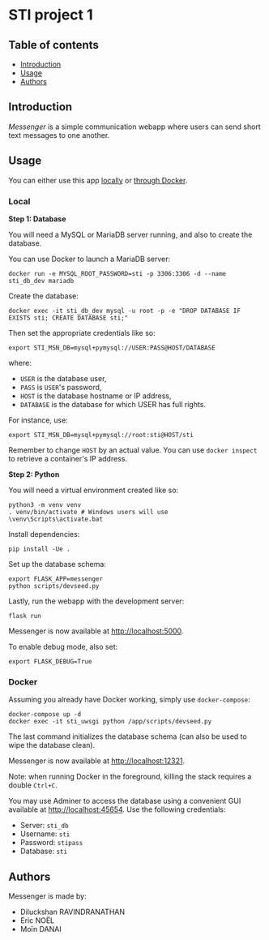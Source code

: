 # STI project 1

## Table of contents

- [Introduction](#introduction)
- [Usage](#usage)
- [Authors](#authors)

## Introduction

_Messenger_ is a simple communication webapp where users can send short text messages to one another.

## Usage

You can either use this app [locally](#local) or [through Docker](#docker).

### Local

__Step 1: Database__

You will need a MySQL or MariaDB server running, and also to create the database.

You can use Docker to launch a MariaDB server:

```
docker run -e MYSQL_ROOT_PASSWORD=sti -p 3306:3306 -d --name sti_db_dev mariadb
```

Create the database:

```
docker exec -it sti_db_dev mysql -u root -p -e "DROP DATABASE IF EXISTS sti; CREATE DATABASE sti;"
```

Then set the appropriate credentials like so:

```
export STI_MSN_DB=mysql+pymysql://USER:PASS@HOST/DATABASE
```

where:

- `USER` is the database user,
- `PASS` is `USER`'s password,
- `HOST` is the database hostname or IP address,
- `DATABASE` is the database for which USER has full rights.

For instance, use:

```
export STI_MSN_DB=mysql+pymysql://root:sti@HOST/sti
```

Remember to change `HOST` by an actual value. You can use `docker inspect` to retrieve a container's IP address.

__Step 2: Python__

You will need a virtual environment created like so:

```
python3 -m venv venv
. venv/bin/activate # Windows users will use \venv\Scripts\activate.bat
```

Install dependencies:

```
pip install -Ue .
```

Set up the database schema:

```
export FLASK_APP=messenger
python scripts/devseed.py
```

Lastly, run the webapp with the development server:

```
flask run
```

Messenger is now available at [http://localhost:5000](http://localhost:5000).

To enable debug mode, also set:

```
export FLASK_DEBUG=True
```

### Docker

Assuming you already have Docker working, simply use `docker-compose`:

```
docker-compose up -d
docker exec -it sti_uwsgi python /app/scripts/devseed.py

```

The last command initializes the database schema (can also be used to wipe the database clean).

Messenger is now available at [http://localhost:12321](http://localhost:12321).

Note: when running Docker in the foreground, killing the stack requires a double `Ctrl+C`.

You may use Adminer to access the database using a convenient GUI available at [http://localhost:45654](http://localhost:45654). Use the following credentials:

- Server: `sti_db`
- Username: `sti`
- Password: `stipass`
- Database: `sti`

## Authors

Messenger is made by:

- Diluckshan RAVINDRANATHAN
- Eric NOËL
- Moïn DANAI
